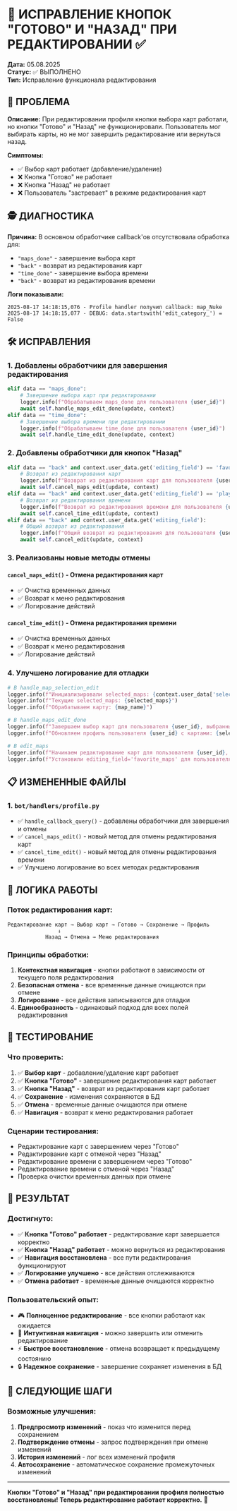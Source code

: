 # 🔧 ИСПРАВЛЕНИЕ КНОПОК "ГОТОВО" И "НАЗАД" ПРИ РЕДАКТИРОВАНИИ ✅

**Дата:** 05.08.2025  
**Статус:** ✅ ВЫПОЛНЕНО  
**Тип:** Исправление функционала редактирования  

## 🎯 ПРОБЛЕМА

**Описание:** При редактировании профиля кнопки выбора карт работали, но кнопки "Готово" и "Назад" не функционировали. Пользователь мог выбирать карты, но не мог завершить редактирование или вернуться назад.

**Симптомы:**
- ✅ Выбор карт работает (добавление/удаление)
- ❌ Кнопка "Готово" не работает
- ❌ Кнопка "Назад" не работает
- ❌ Пользователь "застревает" в режиме редактирования карт

## 🕵️ ДИАГНОСТИКА

**Причина:** В основном обработчике callback'ов отсутствовала обработка для:
- `"maps_done"` - завершение выбора карт
- `"back"` - возврат из редактирования карт
- `"time_done"` - завершение выбора времени
- `"back"` - возврат из редактирования времени

**Логи показывали:**
```
2025-08-17 14:18:15,076 - Profile handler получил callback: map_Nuke
2025-08-17 14:18:15,077 - DEBUG: data.startswith('edit_category_') = False
```

## 🛠 ИСПРАВЛЕНИЯ

### 1. **Добавлены обработчики для завершения редактирования**

```python
elif data == "maps_done":
    # Завершение выбора карт при редактировании
    logger.info(f"Обрабатываем maps_done для пользователя {user_id}")
    await self.handle_maps_edit_done(update, context)
elif data == "time_done":
    # Завершение выбора времени при редактировании
    logger.info(f"Обрабатываем time_done для пользователя {user_id}")
    await self.handle_time_edit_done(update, context)
```

### 2. **Добавлены обработчики для кнопок "Назад"**

```python
elif data == "back" and context.user_data.get('editing_field') == 'favorite_maps':
    # Возврат из редактирования карт
    logger.info(f"Возврат из редактирования карт для пользователя {user_id}")
    await self.cancel_maps_edit(update, context)
elif data == "back" and context.user_data.get('editing_field') == 'playtime_slots':
    # Возврат из редактирования времени
    logger.info(f"Возврат из редактирования времени для пользователя {user_id}")
    await self.cancel_time_edit(update, context)
elif data == "back" and context.user_data.get('editing_field'):
    # Общий возврат из редактирования
    logger.info(f"Общий возврат из редактирования для пользователя {user_id}")
    await self.cancel_edit(update, context)
```

### 3. **Реализованы новые методы отмены**

#### **`cancel_maps_edit()`** - Отмена редактирования карт
- ✅ Очистка временных данных
- ✅ Возврат к меню редактирования
- ✅ Логирование действий

#### **`cancel_time_edit()`** - Отмена редактирования времени
- ✅ Очистка временных данных
- ✅ Возврат к меню редактирования
- ✅ Логирование действий

### 4. **Улучшено логирование для отладки**

```python
# В handle_map_selection_edit
logger.info(f"Инициализировали selected_maps: {context.user_data['selected_maps']}")
logger.info(f"Текущие selected_maps: {selected_maps}")
logger.info(f"Обрабатываем карту: {map_name}")

# В handle_maps_edit_done
logger.info(f"Завершаем выбор карт для пользователя {user_id}, выбранные карты: {selected_maps}")
logger.info(f"Обновляем профиль пользователя {user_id} с картами: {selected_maps}")

# В edit_maps
logger.info(f"Начинаем редактирование карт для пользователя {user_id}, текущие карты: {profile.favorite_maps}")
logger.info(f"Установили editing_field='favorite_maps' для пользователя {user_id}")
```

## 📋 ИЗМЕНЕННЫЕ ФАЙЛЫ

### 1. **`bot/handlers/profile.py`**
- ✅ `handle_callback_query()` - добавлены обработчики для завершения и отмены
- ✅ `cancel_maps_edit()` - новый метод для отмены редактирования карт
- ✅ `cancel_time_edit()` - новый метод для отмены редактирования времени
- ✅ Улучшено логирование во всех методах редактирования

## 🎨 ЛОГИКА РАБОТЫ

### **Поток редактирования карт:**
```
Редактирование карт → Выбор карт → Готово → Сохранение → Профиль
                ↓
            Назад → Отмена → Меню редактирования
```

### **Принципы обработки:**
1. **Контекстная навигация** - кнопки работают в зависимости от текущего поля редактирования
2. **Безопасная отмена** - все временные данные очищаются при отмене
3. **Логирование** - все действия записываются для отладки
4. **Единообразность** - одинаковый подход для всех полей редактирования

## 🧪 ТЕСТИРОВАНИЕ

### **Что проверить:**
1. ✅ **Выбор карт** - добавление/удаление карт работает
2. ✅ **Кнопка "Готово"** - завершение редактирования карт работает
3. ✅ **Кнопка "Назад"** - возврат из редактирования карт работает
4. ✅ **Сохранение** - изменения сохраняются в БД
5. ✅ **Отмена** - временные данные очищаются при отмене
6. ✅ **Навигация** - возврат к меню редактирования работает

### **Сценарии тестирования:**
- Редактирование карт с завершением через "Готово"
- Редактирование карт с отменой через "Назад"
- Редактирование времени с завершением через "Готово"
- Редактирование времени с отменой через "Назад"
- Проверка очистки временных данных при отмене

## 🎯 РЕЗУЛЬТАТ

### **Достигнуто:**
- ✅ **Кнопка "Готово" работает** - редактирование карт завершается корректно
- ✅ **Кнопка "Назад" работает** - можно вернуться из редактирования
- ✅ **Навигация восстановлена** - все пути редактирования функционируют
- ✅ **Логирование улучшено** - все действия отслеживаются
- ✅ **Отмена работает** - временные данные очищаются корректно

### **Пользовательский опыт:**
- 🎮 **Полноценное редактирование** - все кнопки работают как ожидается
- 📱 **Интуитивная навигация** - можно завершить или отменить редактирование
- ⚡ **Быстрое восстановление** - отмена возвращает к предыдущему состоянию
- 🔒 **Надежное сохранение** - завершение сохраняет изменения в БД

## 🚀 СЛЕДУЮЩИЕ ШАГИ

### **Возможные улучшения:**
1. **Предпросмотр изменений** - показ что изменится перед сохранением
2. **Подтверждение отмены** - запрос подтверждения при отмене изменений
3. **История изменений** - лог всех изменений профиля
4. **Автосохранение** - автоматическое сохранение промежуточных изменений

---

**Кнопки "Готово" и "Назад" при редактировании профиля полностью восстановлены! Теперь редактирование работает корректно.** 🎉
